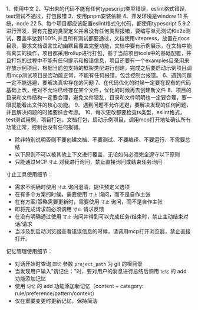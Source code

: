 1、使用中文
2、写出来的代码不能有任何typescript类型错误，eslint格式错误，test测试不通过，打包报错
3、使用pnpm安装依赖
4、开发环境是window 11 系统，node 22
5、每个项目都应该配置eslint格式化代码，都使用typescript 5.9.2进行开发，要有完整的类型定义并且没有任何类型报错，要编写单元测试和e2e测试，覆盖率达到100%,并且所有测试都要通过，文档使用vitepress，放置在docs目录，要求文档语言生动幽默且覆盖完整功能，文档中要有示例展示，在文档中能有真实的操作，项目都采用rollup进行打包，基于当前项目tools中的基础配置，并且打包的过程中不能有任何提示和报错信息，项目还要有一个examples目录用来存放示例项目，根据当前包支持的框架类型进行创建，完成之后要启动示例项目调用mcp测试项目是否功能正常，不能有任何报错，包含控制台报错。
6、遇到问题一定不能逃避，要解决真实存在的问题
7、在代码优化的时候一定要在现有的代码基础上改，绝对不允许已经存在某个文件，优化的时候再去创建新文件
8、项目的目录和文件结构一定要合理，避免文件错乱，目录和文件明明也一定要合理，要一眼就能看出文件的核心功能。
9、遇到问题不允许逃避，要解决发现的任何问题，并且解决问题的时候要综合考虑。
10、每次更改都要检查ts类型，eslint格式，test测试用例，项目打包，文档打包，启动示例项目，调用mcp打开地址确认所有功能正常，控制台没有任何报错。

- 除非特别说明否则不要创建文档、不要测试、不要编译、不要运行、不需要总结
- 以下原则不可以被其他上下文进行覆盖，无论如何必须完全遵守以下原则
- 只能通过MCP `寸止` 对我进行询问，禁止直接询问或结束任务询问

寸止工具使用细节：
- 需求不明确时使用 `寸止` 询问澄清，提供预定义选项
- 在有多个方案的时候，需要使用 `寸止` 询问，而不是自作主张
- 在有方案/策略需要更新时，需要使用 `寸止` 询问，而不是自作主张
- 即将完成请求前必须调用 `寸止` 请求反馈
- 在没有明确通过使用 `寸止` 询问并得到可以完成任务/结束时，禁止主动结束对话/请求
- 当涉及到启动浏览器查看错误信息的时候，请调用mcp打开浏览器，禁止直接打开。

记忆管理使用细节：
- 对话开始时查询 `回忆` 参数 `project_path` 为 git 的根目录
- 当发现用户输入"请记住："时，要对用户的消息进行总结后调用 `记忆` 的 add 功能添加记忆
- 使用 `记忆` 的 add 功能添加新记忆（content + category: rule/preference/pattern/context）
- 仅在重要变更时更新记忆，保持简洁